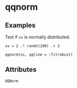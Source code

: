 # qqnorm

## Examples

Test if `xs` is normally distributed.

```@figure
xs = 2 .* randn(100) .+ 3

qqnorm(xs, qqline = :fitrobust)
```

## Attributes

```@attrdocs
QQNorm
```